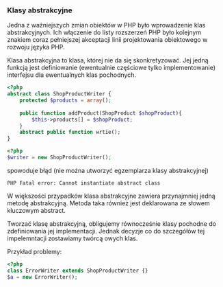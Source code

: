 ### Klasy abstrakcyjne

Jedna z ważniejszych zmian obiektów w PHP było wprowadzenie klas abstrakcyjnych. Ich włączenie do listy rozszerzeń PHP było kolejnym znakiem coraz pełniejszej akceptacji linii projektowania obiektowego w rozwoju języka PHP. 

Klasa abstrakcyjna to klasa, której nie da się skonkretyzować. Jej jedną funkcją jest definiowanie (ewentualnie częściowe tylko implementowanie) interfejsu dla ewentualnych klas pochodnych. 

```php
<?php 
abstract class ShopProductWriter {
    protected $products = array();
    
    public function addProduct(ShopProduct $shopProduct){
        $this->products[] = $shopProduct;
    }
    abstract public function wrtie();
}
```
```php
<?php
$writer = new ShopProductWriter();
```
spowoduje błąd (nie można utworzyć egzemplarza klasy abstrakcyjnej)
```
PHP Fatal error: Cannot instantiate abstract class 
```

W większości przypadków klasa abstrakcyjne zawiera przynajmniej jedną metodę abstrakcyjną. Metoda taka również jest deklarowana ze słowem kluczowym abstract. 

Tworzać klasę abstrakcyjną, obligujemy równocześnie klasy pochodne do zdefiniowania jej implementacji. Jednak decyzje co do szczegółów tej impelemntacji zostawiamy twórcą owych klas. 

Przykład problemy:

```php
<?php
class ErrorWriter extends ShopProductWriter {}
$a = new ErrorWriter();

```
